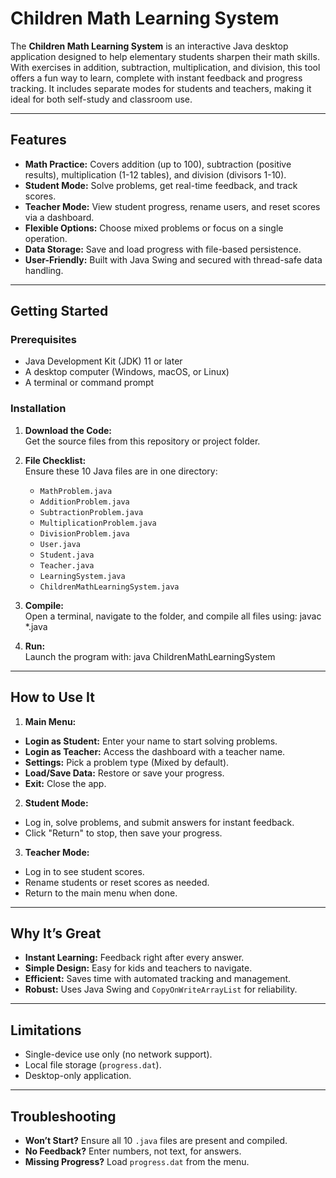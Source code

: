 # Children Math Learning System

The **Children Math Learning System** is an interactive Java desktop application designed to help elementary students sharpen their math skills. With exercises in addition, subtraction, multiplication, and division, this tool offers a fun way to learn, complete with instant feedback and progress tracking. It includes separate modes for students and teachers, making it ideal for both self-study and classroom use.

---

## Features
- **Math Practice:** Covers addition (up to 100), subtraction (positive results), multiplication (1-12 tables), and division (divisors 1-10).
- **Student Mode:** Solve problems, get real-time feedback, and track scores.
- **Teacher Mode:** View student progress, rename users, and reset scores via a dashboard.
- **Flexible Options:** Choose mixed problems or focus on a single operation.
- **Data Storage:** Save and load progress with file-based persistence.
- **User-Friendly:** Built with Java Swing and secured with thread-safe data handling.

---

## Getting Started

### Prerequisites
- Java Development Kit (JDK) 11 or later
- A desktop computer (Windows, macOS, or Linux)
- A terminal or command prompt

### Installation
1. **Download the Code:**  
   Get the source files from this repository or project folder.

2. **File Checklist:**  
   Ensure these 10 Java files are in one directory:  
   - `MathProblem.java`  
   - `AdditionProblem.java`  
   - `SubtractionProblem.java`  
   - `MultiplicationProblem.java`  
   - `DivisionProblem.java`  
   - `User.java`  
   - `Student.java`  
   - `Teacher.java`  
   - `LearningSystem.java`  
   - `ChildrenMathLearningSystem.java`  

3. **Compile:**  
   Open a terminal, navigate to the folder, and compile all files using:
   javac *.java

4. **Run:**  
Launch the program with:
java ChildrenMathLearningSystem

---

## How to Use It
1. **Main Menu:**  
- **Login as Student:** Enter your name to start solving problems.  
- **Login as Teacher:** Access the dashboard with a teacher name.  
- **Settings:** Pick a problem type (Mixed by default).  
- **Load/Save Data:** Restore or save your progress.  
- **Exit:** Close the app.  

2. **Student Mode:**  
- Log in, solve problems, and submit answers for instant feedback.  
- Click "Return" to stop, then save your progress.  

3. **Teacher Mode:**  
- Log in to see student scores.  
- Rename students or reset scores as needed.  
- Return to the main menu when done.  

---

## Why It’s Great
- **Instant Learning:** Feedback right after every answer.  
- **Simple Design:** Easy for kids and teachers to navigate.  
- **Efficient:** Saves time with automated tracking and management.  
- **Robust:** Uses Java Swing and `CopyOnWriteArrayList` for reliability.

---

## Limitations
- Single-device use only (no network support).  
- Local file storage (`progress.dat`).  
- Desktop-only application.
  
---

## Troubleshooting
- **Won’t Start?** Ensure all 10 `.java` files are present and compiled.  
- **No Feedback?** Enter numbers, not text, for answers.  
- **Missing Progress?** Load `progress.dat` from the menu.
